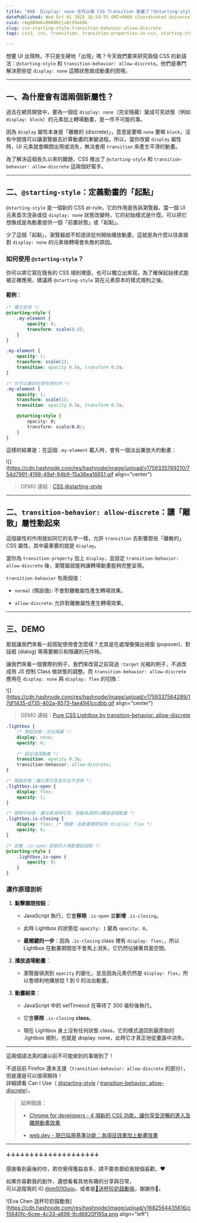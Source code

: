 ```yaml
---
title: "#80  Display: none 也可以做 CSS Transition 動畫了？@starting-style 與 transition-behavior: allow-discrete"
datePublished: Wed Oct 01 2025 16:54:55 GMT+0000 (Coordinated Universal Time)
cuid: cmg888m6x000002ju0c59ak8k
slug: css-starting-style-transition-behavior-allow-discrete
tags: css3, css, transition, transition-properties-in-css, starting-style, allow-discrete

---
```


想要 UI 出現時，不只是生硬地「出現」嗎？今天我們要來研究兩個 CSS 的新語法：`@starting-style` 和 `transition-behavior: allow-discrete`。他們是專門解決那些從 `display: none` 這類狀態做成動畫的困境。

---

## **一、為什麼會有這兩個新屬性？**

過去在網頁開發中，要為一個從 `display: none`（完全隱藏）變成可見狀態（例如 `display: block`）的元素加上轉場動畫，是一件不可能的事。

因為 `display` 屬性本身是「離散的 (discrete)」，意思是要嘛 `none` 要嘛 `block`，沒有中間值可以讓瀏覽器去計算動畫的漸變過程。所以，當你改變 `display` 屬性時，UI 元素就會瞬間出現或消失，無法套用 `transition` 來產生平滑的動畫。

為了解決這個長久以來的難題，CSS 推出了 `@starting-style` 和 `transition-behavior: allow-discrete` 這兩個好幫手。

---

## 二、`@starting-style`：定義動畫的「起點」

`@starting-style` 是一個新的 CSS at-rule，它的作用是告訴瀏覽器，當一個 UI 元素首次渲染或從 `display: none` 狀態改變時，它的初始樣式是什麼。可以把它想像成是為動畫提供一個「前置狀態」或「起點」。

少了這個「起點」，瀏覽器就不知道該從何開始播放動畫，這就是為什麼以往直接對 `display: none` 的元素做轉場會失敗的原因。

### **如何使用** `@starting-style`？

你可以將它寫在既有的 CSS 規則裡面，也可以獨立出來寫。為了確保起始樣式能被正確應用，建議將 `@starting-style` 寫在元素原本的樣式規則之後。

#### **範例：**

```css
/* 獨立使用 */
@starting-style {
    .my-element {
        opacity: 0;
        transform: scale(0.8);
    }
}

.my-element {
    opacity: 1;
    transform: scale(1);
    transition: opacity 0.5s, transform 0.5s;
}

/* 也可以巢狀在現有規則內 */
.my-element {
    opacity: 1;
    transform: scale(1);
    transition: opacity 0.5s, transform 0.5s;

    @starting-style {
        opacity: 0;
        transform: scale(0.8);
    }
}
```

這樣的結果是：在這個 `.my-element` 載入時，會有一個淡出兼放大的動畫：

![](https://cdn.hashnode.com/res/hashnode/image/upload/v1759335769210/754d7991-4198-49af-94b9-15a36ea16651.gif align="center")

> DEMO 連結：[CSS @starting-style](https://codepen.io/im1010ioio/pen/qEbadXg)

---

## 二、`transition-behavior: allow-discrete`：讓「離散」屬性動起來

這個屬性的作用就如同它的名字一樣，允許 `transition` 去影響那些「離散的」CSS 屬性，其中最重要的就是 `display`。

當你為 `transition-property` 加上 `display`，並設定 `transition-behavior: allow-discrete` 後，瀏覽器就能夠讓轉場動畫能夠完整呈現。

`transition-behavior` 有兩個值：

* `normal` (預設值): 不會對離散屬性產生轉場效果。
    
* `allow-discrete`: 允許對離散屬性產生轉場效果。
    

---

## 三、DEMO

那就讓我們來看一起搭配使用會怎麼樣？尤其是在處理像彈出視窗 (popover)、對話框 (dialog) 等需要顯示和隱藏的元件時。

讓我們來看一個實際的例子，我們來改寫之前寫過 `:target` 光箱的例子，不過改成用 JS 控制 Class 做狀態的調整。而 `transition-behavior: allow-discrete` 應用在 `display: none` 與 `display: flex` 的切換：

![](https://cdn.hashnode.com/res/hashnode/image/upload/v1759337564289/17df1435-d735-402a-8573-fae4941ccdbb.gif align="center")

> DEMO 連結：[Pure CSS Lightbox by transition-behavior: allow-discrete](https://codepen.io/im1010ioio/pen/ogbzXyr)

```css
.lightbox {
    /* 預設狀態：完全隱藏 */
    display: none;
    opacity: 0;
    
    /* 設定過渡動畫 */
    transition: opacity 0.3s;
    transition-behavior: allow-discrete;
}

/* 開啟狀態：讓元素可見並完全不透明 */
.lightbox.is-open {
    display: flex;
    opacity: 1;
}

/* 關閉中狀態：讓元素保持可見，但變為透明以觸發退場動畫 */
.lightbox.is-closing {
    display: flex; /* 關鍵：在動畫期間保持 display: flex */
    opacity: 0;
}

/* 定義 .is-open 狀態的入場動畫起始點 */
@starting-style {
    .lightbox.is-open {
        opacity: 0;
    }
}
```

### 運作原理剖析

1. **點擊關閉按鈕**：
    
    * JavaScript 執行，它會**移除** `.is-open` 並**新增** `.is-closing`。
        
    * 此時 Lightbox 的狀態從 `opacity: 1` 變為 `opacity: 0`。
        
    * **最關鍵的一步**：因為 `.is-closing` class 裡有 `display: flex;`，所以 Lightbox 在動畫期間並不會馬上消失，它仍然佔據著頁面空間。
        
2. **播放退場動畫**：
    
    * 瀏覽器偵測到 `opacity` 的變化，並且因為元素仍然是 `display: flex`，所以會順利地播放從 1 到 0 的淡出動畫。
        
3. **動畫結束**：
    
    * JavaScript 中的 setTimeout 在等待了 300 毫秒後執行。
        
    * 它會**移除** `.is-closing` **class**。
        
    * 現在 Lightbox 身上沒有任何狀態 class，它的樣式退回到最原始的 .lightbox 規則，也就是 display: none，此時它才真正地從畫面中消失。
        

---

這兩個語法真的讓以前不可能做到的事做到了！

不過目前 Firefox 還未支援（`transition-behavior: allow-discrete` 的部分），但是還是可以值得期待！  
詳細請看 Can I Use（ [@starting-style](https://caniuse.com/mdn-css_at-rules_starting-style) / [transition-behavior: allow-discrete](https://caniuse.com/mdn-css_properties_transition-behavior_transitionable_display)）。

> 延伸閱讀：
> 
> * [Chrome for developers - 4 項新的 CSS 功能，讓你享受流暢的進入及離開動畫效果](https://developer.chrome.com/blog/entry-exit-animations?hl=zh-tw)
>     
> * [web.dev - 現已採用基準功能：為項目效果加上動畫效果](https://web.dev/blog/baseline-entry-animations?hl=zh-tw)
>     

---

#### ↓↓↓↓↓↓↓↓↓↓↓↓↓↓↓↓↓↓↓↓

感謝看到最後的你，若你覺得獲益良多，請不要吝嗇給我按個喜歡。❤️

如果你喜歡我的創作，還想看看其他有趣的分享與日常，  
可以追蹤我的 IG [@im1010ioio](https://www.instagram.com/im1010ioio/)，或者是[🧋送杯珍奶鼓勵我](https://im1010ioio.bobaboba.me/)，謝謝你🥰。

![Eva Chen 送杯珍奶鼓勵我](https://cdn.hashnode.com/res/hashnode/image/upload/v1682564435616/c15640fc-6cee-4c33-a898-9cd6820f165a.png align="left")